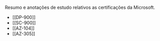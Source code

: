 Resumo e anotações de estudo relativos as certificações da Microsoft.

- [[DP-900]]
- [[SC-900]]
- [[AZ-104]]
- [[AZ-305]]